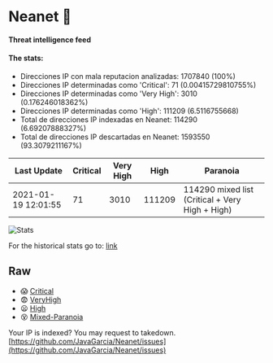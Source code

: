 # Neanet :hocho:
#### Threat intelligence feed
#### The stats:

- Direcciones IP con mala reputacion analizadas: 1707840 (100%)
- Direcciones IP determinadas como 'Critical':  71 (0.00415729810755%)
- Direcciones IP determinadas como 'Very High':  3010 (0.176246018362%)
- Direcciones IP determinadas como 'High':  111209 (6.5116755668)
- Total de direcciones IP indexadas en Neanet:  114290 (6.69207888327%)
- Total de direcciones IP descartadas en Neanet:  1593550 (93.3079211167%)

| Last Update | Critical | Very High | High | Paranoia |
| --- | --- | --- | --- | --- |
| 2021-01-19 12:01:55 | 71 | 3010 | 111209 | 114290 mixed list (Critical + Very High + High)|

![Stats](https://docs.google.com/spreadsheets/d/e/2PACX-1vSnaNMIXVabIpDJjufMlzH7poXnshF3mgd8Is1g9ytUEzVsP5my4Trn8f-xkoLLQ38xpL3HtmUexLo6/pubchart?oid=501124687&format=image)

For the historical stats go to: [link](/stats.csv)
## Raw
- :scream: [Critical](https://raw.githubusercontent.com/JavaGarcia/Neanet/master/blacklists/neanet_critical.txt)
- :fearful: [VeryHigh](https://raw.githubusercontent.com/JavaGarcia/Neanet/master/blacklists/neanet_veryHigh.txtt)
- :frowning: [High](https://raw.githubusercontent.com/JavaGarcia/Neanet/master/blacklists/neanet_high.txt)
- :dizzy_face: [Mixed-Paranoia](https://raw.githubusercontent.com/JavaGarcia/Neanet/master/blacklists/neanet_all.txt)


Your IP is indexed? You may request to takedown. [https://github.com/JavaGarcia/Neanet/issues](https://github.com/JavaGarcia/Neanet/issues)

























































































































































































































































































































































































































































































































































































































































































































































































































































































































































































































































































































































































































































































































































































































































































































































































































































































































































































































































































































































































































































































































































































































































































































































































































































































































































































































































































































































































































































































































































































































































































































































































































































































































































































































































































































































































































































































































































